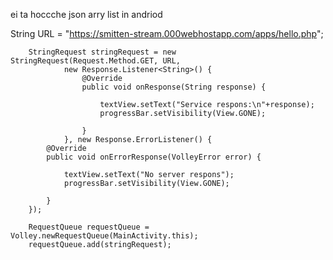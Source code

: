 
ei ta hoccche json arry list in andriod 


String URL = "https://smitten-stream.000webhostapp.com/apps/hello.php";

        StringRequest stringRequest = new StringRequest(Request.Method.GET, URL,
                new Response.Listener<String>() {
                    @Override
                    public void onResponse(String response) {

                        textView.setText("Service respons:\n"+response);
                        progressBar.setVisibility(View.GONE);

                    }
                }, new Response.ErrorListener() {
            @Override
            public void onErrorResponse(VolleyError error) {

                textView.setText("No server respons");
                progressBar.setVisibility(View.GONE);

            }
        });

        RequestQueue requestQueue = Volley.newRequestQueue(MainActivity.this);
        requestQueue.add(stringRequest);
